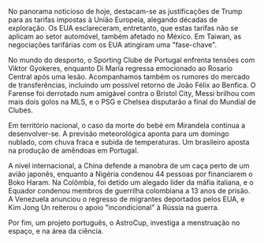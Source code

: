 No panorama noticioso de hoje, destacam-se as justificações de Trump para as tarifas impostas à União Europeia, alegando décadas de exploração. Os EUA esclareceram, entretanto, que estas tarifas não se aplicam ao setor automóvel, também afetado no México. Em Taiwan, as negociações tarifárias com os EUA atingiram uma "fase-chave".

No mundo do desporto, o Sporting Clube de Portugal enfrenta tensões com Viktor Gyokeres, enquanto Di María regressa emocionado ao Rosario Central após uma lesão. Acompanhamos também os rumores do mercado de transferências, incluindo um possível retorno de João Félix ao Benfica. O Farense foi derrotado num amigável contra o Bristol City, Messi brilhou com mais dois golos na MLS, e o PSG e Chelsea disputarão a final do Mundial de Clubes.

Em território nacional, o caso da morte do bebé em Mirandela continua a desenvolver-se. A previsão meteorológica aponta para um domingo nublado, com chuva fraca e subida de temperaturas. Um brasileiro aposta na produção de amêndoas em Portugal.

A nível internacional, a China defende a manobra de um caça perto de um avião japonês, enquanto a Nigéria condenou 44 pessoas por financiarem o Boko Haram. Na Colômbia, foi detido um alegado líder da máfia italiana, e o Equador condenou membros de guerrilha colombiana a 13 anos de prisão. A Venezuela anunciou o regresso de migrantes deportados pelos EUA, e Kim Jong Un reiterou o apoio "incondicional" à Rússia na guerra.

Por fim, um projeto português, o AstroCup, investiga a menstruação no espaço, e na área da ciência.